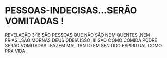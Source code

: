 # PESSOAS-INDECISAS...SERÃO VOMITADAS !
REVELAÇÃO 3:16  SÃO PESSOAS QUE NÃO SÃO NEM QUENTES ,NEM FRIAS...SÃO MORNAS
DEUS ODEIA ISSO !!!!
SÃO COMO COMIDA PODRE SERÃO VOMITADAS ..FAZEM MAL
TANTO EM SENTIDO ESPIRITUAL COMO PRA VIDA .
